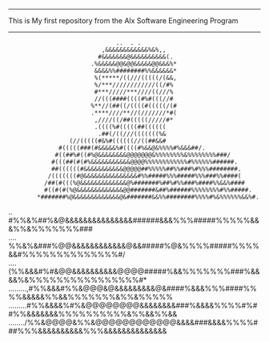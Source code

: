 _____________________________________________________________________________



This is My first repository from the Alx Software Engineering Program


_____________________________________________________________________________	


                                                                               
                                  ..  . .                                       
                              ,&&&&&&&&&&&&%&%,,                                
                             #&&&&&&&@&&&&&&&&&&(.                              
                           .%&&&&&@@&@@&&&&&@@&&&%*                             
                            &&&&%%########%%&&&&&&*                             
                            %(*****/((///(((((/(&&,                             
                            %/***////////////((/#%                              
                            #***/////***////((///%                              
                            //(((####((((#%#(((//#                              
                           %**//(##((/((((#(((((/(#                             
                           .****////**//(///////*#(                             
                            ,////((/##(((((/////#*                              
                            .((((%#(((((##((((((                                
                             .##(/((///(((((((%&                                
                     (//(((((#&%#((((((//((##&&#                                
                  #(((((###(#&&&&&%#((((#%&&@&%%%%#%&&&##/.                     
                 #((##%#((#%@&&&&&&&&@@@@@@@&%%%%%%%%&%%%%%%%%###/              
                #(((##(#(#%&&&&&&&&&&&@@@@%%%%%%%%%%%%#%%%%%%######.            
                ##((((((#&&&&&&&&&&&@@@@@##%%%%%##%%###%#%%%########.           
               /(((((((#@&&&&&&&&&&&&&&&#%%#####%%%#####%%%###%%####(           
              /##(#(((%@&&&&&&&&&&&&&@%#######%##%#%%###%####%%&&%####          
              #((#(#(%@&&&&&&&&&&&&&@@#######&##%######%%%%%%%%#%%#####.        
            *#######%@&&&&&&&&&&&&&@&#######&&%%########%%%%#%&%%%%%%&&%#.      
..          #%%&%##%&@&&&&&&&&&&&&&&&######&&&%%%#####%%%%%&&&%%&%%%%%%%###     
....       %%&%&###%@@&&&&&&&&&&&&@&&#####%@&%%%%#####%%%%&&#%%%%%%%%%%%%%%#/   
....      (%%&&&#%#&@@&&&&&&&&&&@@@@#####%&&%%%%%%%###%&&&&%&%%%%%%%%%%%%%%%%#* 
.........,#%%&&&#%%&@@@&@&&&&&&&&&@&####%&&&%%%####%%%%&&&&&%%&&%%%%%%%&%%&%%%%%
.........#%%&&&&%#%&@@@@@@@@&&&&&&&&###%&&&&%%%%#%##%%&&&&&&&%%%%%%%%%%&%%&&%%&&
......../%%&@@@@&%%&@@@@@@@@@@@@&&&&###&&&&%%%%###%%%&&&&&&&&&&%%%&&&&&&&&&&&&&&

